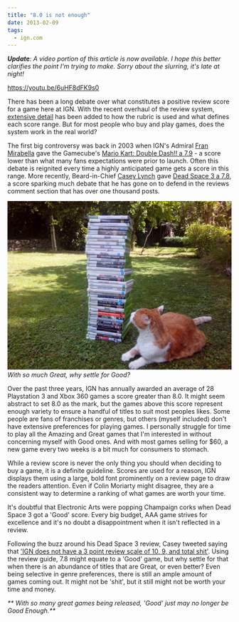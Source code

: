 ```yaml
---
title: "8.0 is not enough"
date: 2013-02-09
tags:
  - ign.com
---
```


_**Update**: A video portion of this article is now available. I hope this better clarifies the point I'm trying to make. Sorry about the slurring, it's late at night!_

https://youtu.be/6uHF8dFK9s0

There has been a long debate over what constitutes a positive review score for a game here at IGN. With the recent overhaul of the review system, [extensive detail](http://www.ign.com/wikis/ign/Game_Reviews) has been added to how the rubric is used and what defines each score range. But for most people who buy and play games, does the system work in the real world?

<!-- more -->

The first big controversy was back in 2003 when IGN's Admiral [Fran Mirabella](http://people.ign.com/fran-ign) gave the Gamecube's [Mario Kart: Double Dash!! a 7.9](http://www.ign.com/articles/2003/11/11/mario-kart-double-dash-2?page=1) - a score lower than what many fans expectations were prior to launch. Often this debate is reignited every time a highly anticipated game gets a score in this range. More recently, Beard-in-Chief [Casey Lynch](http://people.ign.com/kamicasey) gave [Dead Space 3 a 7.8](http://www.ign.com/articles/2013/02/07/dead-space-3-review), a score sparking much debate that he has gone on to defend in the reviews comment section that has over one thousand posts.

![With so much Great, why settle for Good?](../../assets/images/blog/IMG_20130210_130722.jpg)
_With so much Great, why settle for Good?_

Over the past three years, IGN has annually awarded an average of 28 Playstation 3 and Xbox 360 games a score greater than 8.0. It might seem abstract to set 8.0 as the mark, but the games above this score represent enough variety to ensure a handful of titles to suit most peoples likes. Some people are fans of franchises or genres, but others (myself included) don't have extensive preferences for playing games. I personally struggle for time to play all the Amazing and Great games that I'm interested in without concerning myself with Good ones. And with most games selling for $60, a new game every two weeks is a bit much for consumers to stomach.

While a review score is never the only thing you should when deciding to buy a game, it is a definite guideline. Scores are used for a reason, IGN displays them using a large, bold font prominently on a review page to draw the readers attention. Even if Colin Moriarty might disagree, they are a consistent way to determine a ranking of what games are worth your time.

It's doubtful that Electronic Arts were popping Champaign corks when Dead Space 3 got a 'Good' score. Every big budget, AAA game strives for excellence and it's no doubt a disappointment when it isn't reflected in a review.

Following the buzz around his Dead Space 3 review, Casey tweeted saying that ['IGN does not have a 3 point review scale of 10, 9, and total shit'](https://twitter.com/lynchtacular/status/298891991327076353). Using the review guide, 7.8 might equate to a 'Good' game, but why settle for that when there is an abundance of titles that are Great, or even better? Even being selective in genre preferences, there is still an ample amount of games coming out. It might not be 'shit', but it still might not be worth your time and money.

_** With so many great games being released, 'Good' just may no longer be Good Enough.**_
